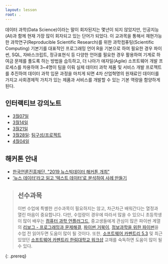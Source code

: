 ```yaml
---
layout: lesson
root: .
---
```



데이터 과학(Data Science)이라는 말이 회자된지는 몇년이 되지 않았지만, 인공지능(AI)과 함께 현재 가장 많이 회자되고 있는 단어가 되었다.
이 교과목을 통해서 재현가능한 과학연구(Reproducible Scientific Research)를 위한 과학컴퓨팅(Scientific Computing) 기본기를 대표적인 프로그래밍 언어 R을
기본으로 하여 필요한 경우 파이썬, SQL, 자바스크립트, 정규표현식 등 다양한 언어를 필요한 경우 활용하여 기계로 하여금 문제를 풀도록 하는 방법을 습득하고,
더 나아가 애자일(Agile) 소프트웨어 개발 프로세스를 차용하여 3~4명이 팀을 이뤄 실제 데이터 과학 제품 및 서비스 개발 프로젝트를 추진하여 
데이터 과학 입문 과정을 마치게 되면 4차 산업혁명의 원재료인 데이터를 가지고 사회경제적 가치가 있는 제품과 서비스를 개발할 수 있는 기본 역량을 함양하게 된다.

## 인터랙티브 강의노트

- [3월07일](https://beta.etherpad.org/p/yonsei)
- [3월14일](https://etherpad.net/p/yonsei-20190314)
- [3월21일](https://etherpad.net/p/yonsei-20190321)
- [3월28일](https://etherpad.net/p/yonsei-20190328): [팀구성/프로젝트](https://docs.google.com/spreadsheets/d/1rSFl2R7mobi7YyN7V7wf6BL77ejn5RFDK3fx0pZ4n8g/edit?usp=sharing)
- [4월04일](https://etherpad.net/p/yonsei-20190404)

## 해커톤 안내

- [한국언론진흥재단, "2019 뉴스빅데이터 해커톤 개최"](http://www.kpf.or.kr/site/kpf/ex/board/View.do?cbIdx=254&bcIdx=22283)
- [’뉴스 데이터’라고 읽고 ’텍스트 데이터’로 분석하여 사례 만들기](https://statkclee.github.io/ds-authoring/ds_kpf.html#1)

> ## 선수과목
>
> 이번 수업에 특별한 선수과목이 필요하지는 않고, 차근차근 배워간다는 열정과 열린 마음이 중요합니다.
> 다만, 수업량이 경우에 따라서 많을 수 있으니 초등학생이 많이 배우는 [컴퓨터 과학 언플러그드](http://statkclee.github.io/unplugged),
> 중고생들에게 관심이 많은 파이썬 계열의 [리보그 - 프로그래밍과 문제해결](https://statkclee.github.io/code-perspectives/),
> [파이썬 거북이](http://swcarpentry.github.io/python-novice-turtles/index-kr.html), [정보과학을 위한 파이썬](https://statkclee.github.io/pythonlearn-kr/)을 
> 수업 전 읽어두면 도움이 많이 될 것이다. 또한, [소프트웨어 카펜트리 5.3](http://statkclee.github.io/swcarpentry-version-5-3-new/) 및
> 최근 있었던 [소프트웨어 카펜트리 한림대학교 워크샵](https://statkclee.github.io/2018-10-27-hallym/) 교재를 숙독하면 도움이 많이 될 수 있다.
> 
{: .prereq}
